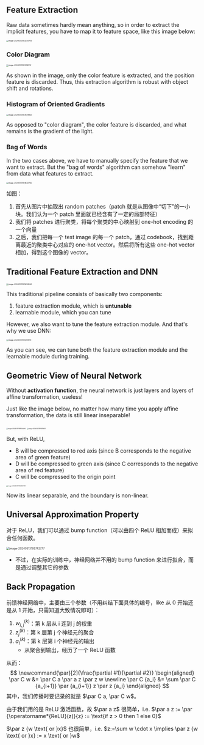 ## Feature Extraction

Raw data sometimes hardly mean anything, so in order to extract the implicit features, you have to map it to feature space, like this image below:

<img src="https://cdn.jsdelivr.net/gh/mtdickens/mtd-images/img/202403131832144.png" alt="image-20240313183230709" style="zoom: 33%;" />

### Color Diagram

<img src="https://cdn.jsdelivr.net/gh/mtdickens/mtd-images/img/202403131833600.png" alt="image-20240313183316512" style="zoom: 33%;" />

As shown in the image, only the color feature is extracted, and the position feature is discarded. Thus, this extraction algorithm is robust with object shift and rotations.

### Histogram of Oriented Gradients

<img src="https://cdn.jsdelivr.net/gh/mtdickens/mtd-images/img/202403131835514.png" alt="image-20240313183544863" style="zoom: 33%;" />

As opposed to "color diagram", the color feature is discarded, and what remains is the gradient of the light.

### Bag of Words

In the two cases above, we have to manually specify the feature that we want to extract. But the "bag of words" algorithm can somehow "learn" from data what features to extract.

<img src="https://cdn.jsdelivr.net/gh/mtdickens/mtd-images/img/202403131846130.png" alt="image-20240313184632782" style="zoom: 33%;" />

如图：

1. 首先从图片中抽取出 random patches（patch 就是从图像中“切下”的一小块。我们认为一个 patch 里面就已经含有了一定的局部特征）
2. 我们将 patches 进行聚类，将每个聚类的中心映射到 one-hot encoding 的一个向量
3. 之后，我们把每一个 test image 的每一个 patch，通过 codebook，找到距离最近的聚类中心对应的 one-hot vector。然后将所有这些 one-hot vector 相加，得到这个图像的 vector。

## Traditional Feature Extraction and DNN

<img src="https://cdn.jsdelivr.net/gh/mtdickens/mtd-images/img/202403131857952.png" alt="image-20240313185658246" style="zoom: 33%;" />

This traditional pipeline consists of basically two components: 

1. feature extraction module, which is **untunable**
2. learnable module, which you can tune

However, we also want to tune the feature extraction module. And that's why we use DNN:

<img src="https://cdn.jsdelivr.net/gh/mtdickens/mtd-images/img/202403131902837.png" alt="image-20240313190209110" style="zoom: 33%;" />

As you can see, we can tune both the feature extraction module and the learnable module during training. 

## Geometric View of Neural Network

Without **activation function**, the neural network is just layers and layers of affine transformation, useless! 

Just like the image below, no matter how many time you apply affine transformation, the data is still linear inseparable!

<img src="https://cdn.jsdelivr.net/gh/mtdickens/mtd-images/img/202403131916438.png" alt="image-20240313191654494" style="zoom:25%;" />

<img src="https://cdn.jsdelivr.net/gh/mtdickens/mtd-images/img/202403131915086.png" alt="image-20240313191510651" style="zoom:25%;" />

But, with ReLU,

- B will be compressed to red axis (since B corresponds to the negative area of green feature)
- D will be compressed to green axis (since C corresponds to the negative area of red feature) 
- C will be compressed to the origin point

<img src="https://cdn.jsdelivr.net/gh/mtdickens/mtd-images/img/202403131928797.png" alt="image-20240313192832108" style="zoom:25%;" />

Now its linear separable, and the boundary is non-linear.

## Universal Approximation Property

对于 ReLU，我们可以通过 bump function（可以由四个 ReLU 相加而成）来拟合任何函数。

<img src="https://cdn.jsdelivr.net/gh/mtdickens/mtd-images/img/202403131937596.png" alt="image-20240313193742777" style="zoom: 50%;" />

- 不过，在实际的训练中，神经网络并不用的 bump function 来进行拟合，而是通过调整其它的参数

## Back Propagation

前馈神经网络中，主要由三个参数（不用纠结下面具体的编号，like 从 0 开始还是从 1 开始，只需知道大致情况即可）：

1. $w_{i, j}^{(k)}$：第 k 层从 i 连到 j 的权重
2. $z_j^{(k)}$：第 k 层第 j 个神经元的聚合
3. $a_i^{(k)}$：第 k 层第 i 个神经元的输出
    - 从聚合到输出，经历了一个 ReLU 函数

从而：
$$
\newcommand{\par}[2]{\frac{\partial #1}{\partial #2}}
\begin{aligned}
\par C w &= \par C a \par a z \par z w \newline
\par C {a_i} &= \sum \par C {a_{i+1}} \par {a_{i+1}} z \par z {a_i}
\end{aligned}
$$
其中，我们传播时要记录的就是 $\par C a, \par C w$。

由于我们用的是 ReLU 激活函数，故 $\par a z$ 很简单，i.e. $\par a z := \par {\operatorname*{ReLU}(z)}{z} := \text{if z > 0 then 1 else 0}$

$\par z {w \text{ or }x}$ 也很简单，i.e. $z:=\sum w \cdot x \implies \par z {w \text{ or }x} := x \text{ or }w$
